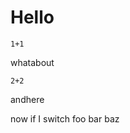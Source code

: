 # Hello

<!-- +++
alist = [
  """
  * item **$i**
  """ for i in 1:10
]
+++

{{paginate alist 4}} -->

```!
1+1
```

whatabout

```!
2+2
```

andhere

now if I switch foo bar baz
